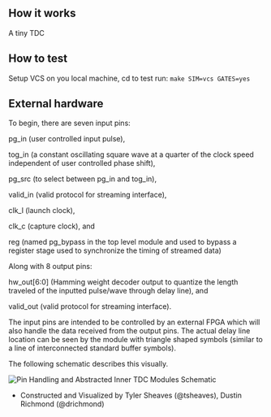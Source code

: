 <!---

This file is used to generate your project datasheet. Please fill in the information below and delete any unused
sections.

You can also include images in this folder and reference them in the markdown. Each image must be less than
512 kb in size, and the combined size of all images must be less than 1 MB.
-->

## How it works

A tiny TDC

## How to test

Setup VCS on you local machine, cd to test run:
```make SIM=vcs GATES=yes```

## External hardware

To begin, there are seven input pins: 

pg_in (user controlled input pulse), 

tog_in (a constant oscillating square wave at a quarter of the clock speed independent of user controlled phase shift),

pg_src (to select between pg_in and tog_in), 

valid_in (valid protocol for streaming interface), 

clk_l (launch clock), 

clk_c (capture clock), and

reg (named pg_bypass in the top level module and used to bypass a register stage used to synchronize the timing of streamed data)

Along with 8 output pins: 

hw_out[6:0] (Hamming weight decoder output to quantize the length traveled of the inputted pulse/wave through delay line), and

valid_out (valid protocol for streaming interface). 

The input pins are intended to be controlled by an external FPGA which will also handle the data received from the output pins. The actual delay line location can be seen by the module with triangle shaped symbols (similar to a line of interconnected standard buffer symbols).

The following schematic describes this visually.

![Pin Handling and Abstracted Inner TDC Modules Schematic](./tdc.png)
- Constructed and Visualized by Tyler Sheaves (@tsheaves), Dustin Richmond (@drichmond)
